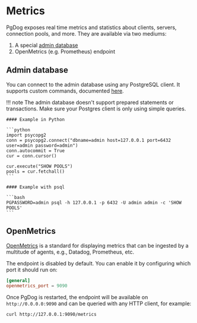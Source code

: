 # Metrics

PgDog exposes real time metrics and statistics about clients, servers, connection pools, and more. They are available via two mediums:

1. A special [admin database](../administration/index.md)
2. OpenMetrics (e.g. Prometheus) endpoint

## Admin database

You can connect to the admin database using any PostgreSQL client. It supports custom commands, documented [here](../administration/index.md).

!!! note
    The admin database doesn't support prepared statements or transactions. Make sure your Postgres client
    is only using simple queries.

    #### Example in Python

    ```python
    import psycopg2
    conn = psycopg2.connect("dbname=admin host=127.0.0.1 port=6432 user=admin password=admin")
    conn.autocommit = True
    cur = conn.cursor()

    cur.execute("SHOW POOLS")
    pools = cur.fetchall()
    ```

    #### Example with psql

    ```bash
    PGPASSWORD=admin psql -h 127.0.0.1 -p 6432 -U admin admin -c 'SHOW POOLS'
    ```

## OpenMetrics

[OpenMetrics](https://openmetrics.io/) is a standard for displaying metrics that can be ingested by a multitude of agents, e.g., Datadog, Prometheus, etc.

The endpoint is disabled by default. You can enable it by configuring which port it should run on:

```toml
[general]
openmetrics_port = 9090
```

Once PgDog is restarted, the endpoint will be available on `http://0.0.0.0:9090` and can be queried with any HTTP client, for example:

```bash
curl http://127.0.0.1:9090/metrics
```
